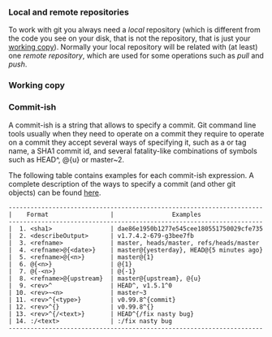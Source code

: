 ### Local and remote repositories
To work with git you always need a *local* repository (which is different from the code you see on your disk, that is not the repository, that is just your [working copy](#working-copy)). Normally your local repository will be related with (at least) one *remote repository*, which are used for some operations such as *pull* and *push*.

### Working copy

### Commit-ish
A commit-ish is a string that allows to specify a commit. Git command line tools usually when they need to operate on a commit they require to operate on a commit they accept several ways of specifying it, such as a or tag name, a SHA1 commit id, and several fatality-like combinations of symbols such as HEAD^, @{u} or master~2.

The following table contains examples for each commit-ish expression. A complete description of the ways to specify a commit (and other git objects) can be found [here](https://www.kernel.org/pub/software/scm/git/docs/gitrevisions.html#_specifying_revisions). 
```
----------------------------------------------------------------------
|    Format                 |                Examples
----------------------------------------------------------------------
|  1. <sha1>                | dae86e1950b1277e545cee180551750029cfe735
|  2. <describeOutput>      | v1.7.4.2-679-g3bee7fb
|  3. <refname>             | master, heads/master, refs/heads/master
|  4. <refname>@{<date>}    | master@{yesterday}, HEAD@{5 minutes ago}
|  5. <refname>@{<n>}       | master@{1}
|  6. @{<n>}                | @{1}
|  7. @{-<n>}               | @{-1}
|  8. <refname>@{upstream}  | master@{upstream}, @{u}
|  9. <rev>^                | HEAD^, v1.5.1^0
| 10. <rev>~<n>             | master~3
| 11. <rev>^{<type>}        | v0.99.8^{commit}
| 12. <rev>^{}              | v0.99.8^{}
| 13. <rev>^{/<text>}       | HEAD^{/fix nasty bug}
| 14. :/<text>              | :/fix nasty bug
----------------------------------------------------------------------
```
